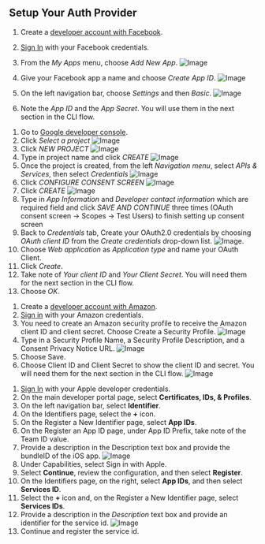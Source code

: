 ## Setup Your Auth Provider

<amplify-block-switcher>
<amplify-block name="Facebook Login">

1. Create a [developer account with Facebook](https://developers.facebook.com/docs/facebook-login).

2. [Sign In](https://developers.facebook.com/) with your Facebook credentials.

3. From the *My Apps* menu, choose *Add New App*.
![Image](~/images/cognitoHostedUI/facebook1.png)

4. Give your Facebook app a name and choose *Create App ID*.
![Image](~/images/cognitoHostedUI/facebook2.png)

5. On the left navigation bar, choose *Settings* and then *Basic*.
![Image](~/images/cognitoHostedUI/facebook3.png)

6. Note the *App ID* and the *App Secret*. You will use them in the next section in the CLI flow.

</amplify-block>
<amplify-block name="Google Sign-In">

1. Go to [Google developer console](https://console.developers.google.com).
2. Click *Select a project*
![Image](~/images/cognitoHostedUI/google1.png)
3. Click *NEW PROJECT*
![Image](~/images/cognitoHostedUI/google2.png)
4. Type in project name and click *CREATE*
![Image](~/images/cognitoHostedUI/google3.png)
5. Once the project is created, from the left *Navigation menu*, select *APIs & Services*, then select *Credentials*
![Image](~/images/cognitoHostedUI/google4.png)
6. Click *CONFIGURE CONSENT SCREEN*
![Image](~/images/cognitoHostedUI/google5.png)
7. Click *CREATE*
![Image](~/images/cognitoHostedUI/google6.png)
8. Type in *App Information* and *Developer contact information* which are required field and click *SAVE AND CONTINUE* three times (OAuth consent screen -> Scopes -> Test Users) to finish setting up consent screen
9. Back to *Credentials* tab, Create your OAuth2.0 credentials by choosing *OAuth client ID* from the *Create credentials* drop-down list.
![Image](~/images/cognitoHostedUI/google7.png).
10. Choose *Web application* as *Application type* and name your OAuth Client.
11. Click *Create*.
12. Take note of *Your client ID* and *Your Client Secret*. You will need them for the next section in the CLI flow.
13. Choose *OK*.

</amplify-block>
<amplify-block name="Login with Amazon">

1. Create a [developer account with Amazon](https://developer.amazon.com/login-with-amazon).
2. [Sign in](https://developer.amazon.com/loginwithamazon/console/site/lwa/overview.html) with your Amazon credentials.
3. You need to create an Amazon security profile to receive the Amazon client ID and client secret. Choose Create a Security Profile.
![Image](~/images/cognitoHostedUI/amazon1.png)
4. Type in a Security Profile Name, a Security Profile Description, and a Consent Privacy Notice URL.
![Image](~/images/cognitoHostedUI/amazon2.png)
5. Choose Save.
6. Choose Client ID and Client Secret to show the client ID and secret. You will need them for the next section in the CLI flow.
![Image](~/images/cognitoHostedUI/amazon3.png)

</amplify-block>

<amplify-block name="Sign in with Apple">

1. [Sign In](https://developer.apple.com/account/) with your Apple developer credentials.
2. On the main developer portal page, select **Certificates, IDs, & Profiles**.
3. On the left navigation bar, select **Identifier**.
4. On the Identifiers page, select the **+** icon.
5. On the Register a New Identifier page, select **App IDs**.
6. On the Register an App ID page, under App ID Prefix, take note of the Team ID value.
7. Provide a description in the Description text box and provide the bundleID of the iOS app.
![Image](~/images/cognitoHostedUI/apple1.png)
8. Under Capabilities, select Sign in with Apple.
9. Select **Continue**, review the configuration, and then select **Register**.
10. On the Identifiers page, on the right, select **App IDs**, and then select **Services ID**.
11. Select the **+** icon and, on the Register a New Identifier page, select **Services IDs**.
12. Provide a description in the *Description* text box and provide an identifier for the service id.
![Image](~/images/cognitoHostedUI/apple2.png)
13. Continue and register the service id.

</amplify-block>
</amplify-block-switcher>